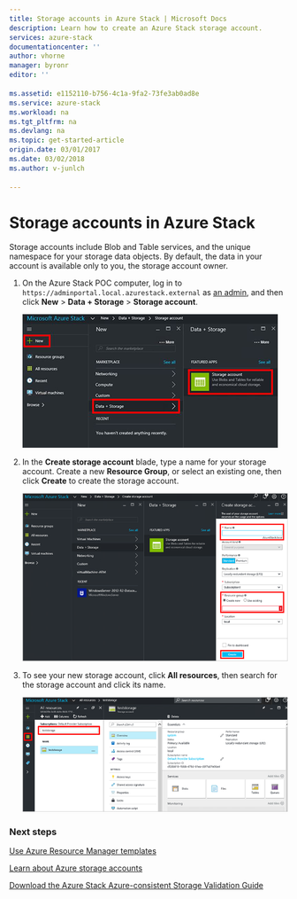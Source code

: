```yaml
---
title: Storage accounts in Azure Stack | Microsoft Docs
description: Learn how to create an Azure Stack storage account.
services: azure-stack
documentationcenter: ''
author: vhorne
manager: byronr
editor: ''

ms.assetid: e1152110-b756-4c1a-9fa2-73fe3ab0ad8e
ms.service: azure-stack
ms.workload: na
ms.tgt_pltfrm: na
ms.devlang: na
ms.topic: get-started-article
origin.date: 03/01/2017
ms.date: 03/02/2018
ms.author: v-junlch

---
```

# Storage accounts in Azure Stack
Storage accounts include Blob and Table services, and the unique namespace for your storage data objects. By default, the data in your account is available only to you, the storage account owner.

1. On the Azure Stack POC computer, log in to `https://adminportal.local.azurestack.external` as [an admin](azure-stack-connect-azure-stack.md), and then click **New** > **Data + Storage** > **Storage account**.

   ![](./media/azure-stack-provision-storage-account/image01.png)
2. In the **Create storage account** blade, type a name for your storage account. Create a new **Resource Group**, or select an existing one, then click **Create** to create the storage account.

   ![](./media/azure-stack-provision-storage-account/image02.png)
3. To see your new storage account, click **All resources**, then search for the storage account and click its name.

    ![](./media/azure-stack-provision-storage-account/image03.png)

### Next steps
[Use Azure Resource Manager templates](user/azure-stack-arm-templates.md)

[Learn about Azure storage accounts](../storage/common/storage-create-storage-account.md)

[Download the Azure Stack Azure-consistent Storage Validation Guide](http://aka.ms/azurestacktp1doc)

